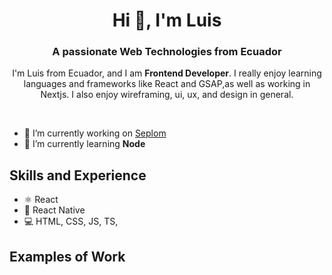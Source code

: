 <h1 align="center">Hi 👋, I'm Luis</h1>
<h3 style={{background: 'red'} align="center">A passionate Web Technologies from Ecuador</h3>
<p align="center">I'm Luis from Ecuador, and I am <b>Frontend Developer</b>. I really enjoy learning languages and frameworks like React and GSAP,as well as working in Nextjs. I also enjoy wireframing, ui, ux, and design in general.</p>

<br/>

- 🔭 I’m currently working on [Seplom](https://github.com/cutioluis/Seplom)
- 🌱 I’m currently learning **Node** 

## Skills and Experience
* ⚛ React
* 📱 React Native
* 💻 HTML, CSS, JS, TS, 

## Examples of Work
